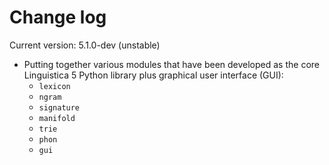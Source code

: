Change log
==========

Current version: 5.1.0-dev (unstable)

* Putting together various modules that have been developed as the core
  Linguistica 5 Python library plus graphical user interface (GUI):
  - `lexicon`
  - `ngram`
  - `signature`
  - `manifold`
  - `trie`
  - `phon`
  - `gui`
